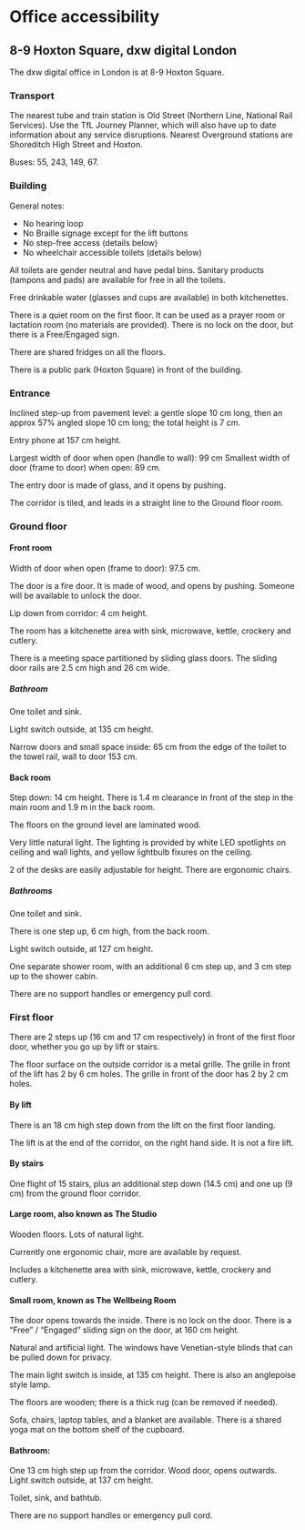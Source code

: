 ---
---
# Office accessibility

## 8-9 Hoxton Square, dxw digital London

The dxw digital office in London is at 8-9 Hoxton Square.

### Transport

The nearest tube and train station is Old Street (Northern Line, National Rail Services). Use the TfL Journey Planner, which will also have up to date information about any service disruptions. Nearest Overground stations are Shoreditch High Street and Hoxton.

Buses: 55, 243, 149, 67.

### Building

General notes:
  * No hearing loop
  * No Braille signage except for the lift buttons
  * No step-free access (details below)
  * No wheelchair accessible toilets (details below)

All toilets are gender neutral and have pedal bins. Sanitary products (tampons and pads) are available for free in all the toilets.

Free drinkable water (glasses and cups are available) in both kitchenettes.

There is a quiet room on the first floor. It can be used as a prayer room or lactation room (no materials are provided). There is no lock on the door, but there is a Free/Engaged sign.

There are shared fridges on all the floors.

There is a public park (Hoxton Square) in front of the building.

### Entrance

Inclined step-up from pavement level: a gentle slope 10 cm long, then an approx 57% angled slope 10 cm long; the total height is 7 cm.

Entry phone at 157 cm height.

Largest width of door when open (handle to wall): 99 cm
Smallest width of door (frame to door) when open: 89 cm.

The entry door is made of glass, and it opens by pushing.

The corridor is tiled, and leads in a straight line to the Ground floor room.

### Ground floor

#### Front room

Width of door when open (frame to door): 97.5 cm.

The door is a fire door. It is made of wood, and opens by pushing. Someone will be available to unlock the door.

Lip down from corridor: 4 cm height.

The room has a kitchenette area with sink, microwave, kettle, crockery and cutlery.

There is a meeting space partitioned by sliding glass doors. The sliding door rails are 2.5 cm high and 26 cm wide.

##### Bathroom

One toilet and sink.

Light switch outside, at 135 cm height.

Narrow doors and small space inside: 65 cm from the edge of the toilet to the towel rail, wall to door 153 cm.

#### Back room

Step down: 14 cm height. There is 1.4 m clearance in front of the step in the main room and 1.9 m in the back room.

The floors on the ground level are laminated wood.

Very little natural light. The lighting is provided by white LED spotlights on ceiling and wall lights, and yellow lightbulb fixures on the ceiling.

2 of the desks are easily adjustable for height. There are ergonomic chairs.

##### Bathrooms

One toilet and sink.

There is one step up, 6 cm high, from the back room.

Light switch outside, at 127 cm height.

One separate shower room, with an additional 6 cm step up, and 3 cm step up to the shower cabin.

There are no support handles or emergency pull cord.

### First floor

There are 2 steps up (16 cm and 17 cm respectively) in front of the first floor door, whether you go up by lift or stairs.

The floor surface on the outside corridor is a metal grille. The grille in front of the lift has 2 by 6 cm holes. The grille in front of the door has 2 by 2 cm holes.

#### By lift

There is an 18 cm high step down from the lift on the first floor landing.

The lift is at the end of the corridor, on the right hand side. It is not a fire lift.

#### By stairs

One flight of 15 stairs, plus an additional step down (14.5 cm) and one up (9 cm) from the ground floor corridor.

#### Large room, also known as The Studio

Wooden floors. Lots of natural light.

Currently one ergonomic chair, more are available by request.

Includes a kitchenette area with sink, microwave, kettle, crockery and cutlery.

#### Small room, known as The Wellbeing Room

The door opens towards the inside. There is no lock on the door. There is a “Free” / “Engaged” sliding sign on the door, at 160 cm height.

Natural and artificial light. The windows have Venetian-style blinds that can be pulled down for privacy.

The main light switch is inside, at 135 cm height. There is also an anglepoise style lamp.

The floors are wooden; there is a thick rug (can be removed if needed).

Sofa, chairs, laptop tables, and a blanket are available. There is a shared yoga mat on the bottom shelf of the cupboard.

#### Bathroom:

One 13 cm high step up from the corridor. Wood door, opens outwards. Light switch outside, at 137 cm height.

Toilet, sink, and bathtub.

There are no support handles or emergency pull cord.
